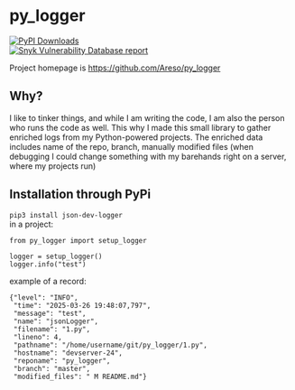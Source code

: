 # py_logger
[![PyPI Downloads](https://static.pepy.tech/badge/json-dev-logger)](https://pepy.tech/projects/json-dev-logger)  
[![Snyk Vulnerability Database report](https://snyk.io/advisor/images/snyk-poweredby.svg)](https://security.snyk.io/package/pip/json-dev-logger)  

Project homepage is https://github.com/Areso/py_logger

## Why?

I like to tinker things, and while I am writing the code, I am also the person who runs the code as well. This why I made this small library to gather enriched logs from my Python-powered projects. The enriched data includes name of the repo, branch, manually modified files (when debugging I could change something with my barehands right on a server, where my projects run)

## Installation through PyPi
`pip3 install json-dev-logger`  
in a project:  
```
from py_logger import setup_logger

logger = setup_logger()
logger.info("test")
```  

example of a record:  
```
{"level": "INFO", 
 "time": "2025-03-26 19:48:07,797", 
 "message": "test", 
 "name": "jsonLogger", 
 "filename": "1.py", 
 "lineno": 4, 
 "pathname": "/home/username/git/py_logger/1.py", 
 "hostname": "devserver-24",
 "reponame": "py_logger", 
 "branch": "master", 
 "modified_files": " M README.md"}
```
